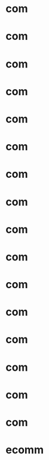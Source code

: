 # com
# com
# com
# com
# com
# com
# com
# com
# com
# com
# com
# com
# com
# com
# com
# com
# ecomm
